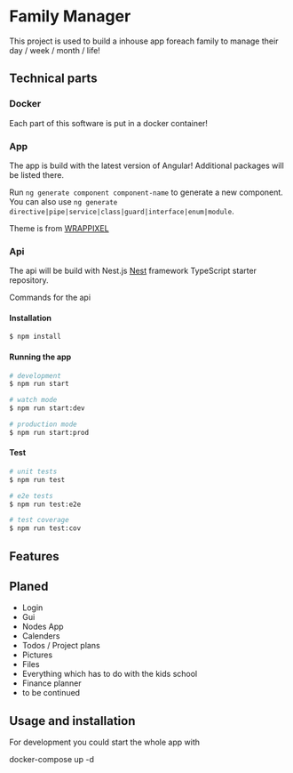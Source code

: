 # Family Manager

This project is used to build a inhouse app foreach family to manage their day / week / month / life!

## Technical parts

### Docker

Each part of this software is put in a docker container!

### App

The app is build with the latest version of Angular! Additional packages will be listed there.

Run `ng generate component component-name` to generate a new component. You can also use `ng generate directive|pipe|service|class|guard|interface|enum|module`.

Theme is from [WRAPPIXEL](https://www.wrappixel.com/templates/materialpro-angular-dashboard/)

### Api

The api will be build with Nest.js
[Nest](https://github.com/nestjs/nest) framework TypeScript starter repository.

Commands for the api

#### Installation

```bash
$ npm install
```

#### Running the app

```bash
# development
$ npm run start

# watch mode
$ npm run start:dev

# production mode
$ npm run start:prod
```

#### Test

```bash
# unit tests
$ npm run test

# e2e tests
$ npm run test:e2e

# test coverage
$ npm run test:cov
```

## Features

## Planed

- Login
- Gui
- Nodes App
- Calenders
- Todos / Project plans
- Pictures
- Files
- Everything which has to do with the kids school
- Finance planner
- to be continued

## Usage and installation

For development you could start the whole app with

docker-compose up -d
